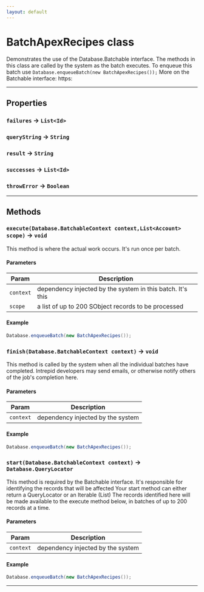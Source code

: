 ```yaml
---
layout: default
---
```

# BatchApexRecipes class

Demonstrates the use of the Database.Batchable interface. The methods in this class are called by the system as the batch executes. To enqueue this batch use `Database.enqueueBatch(new BatchApexRecipes());` More on the Batchable interface: https:

---
## Properties

### `failures` → `List<Id>`

### `queryString` → `String`

### `result` → `String`

### `successes` → `List<Id>`

### `throwError` → `Boolean`

---
## Methods
### `execute(Database.BatchableContext context,List<Account> scope)` → `void`

This method is where the actual work occurs. It's run once per batch.

#### Parameters
|Param|Description|
|-----|-----------|
|`context` |  dependency injected by the system in this batch. It's this |
|`scope` |  a list of up to 200 SObject records to be processed |

#### Example
```java
Database.enqueueBatch(new BatchApexRecipes());
```

### `finish(Database.BatchableContext context)` → `void`

This method is called by the system when all the individual batches have completed. Intrepid developers may send emails, or otherwise notify others of the job's completion here.

#### Parameters
|Param|Description|
|-----|-----------|
|`context` |  dependency injected by the system |

#### Example
```java
Database.enqueueBatch(new BatchApexRecipes());
```

### `start(Database.BatchableContext context)` → `Database.QueryLocator`

This method is required by the Batchable interface. It's responsible for identifying the records that will be affected Your start method can either return a QueryLocator or an Iterable (List) The records identified here will be made available to the execute method below, in batches of up to 200 records at a time.

#### Parameters
|Param|Description|
|-----|-----------|
|`context` |  dependency injected by the system |

#### Example
```java
Database.enqueueBatch(new BatchApexRecipes());
```

---
